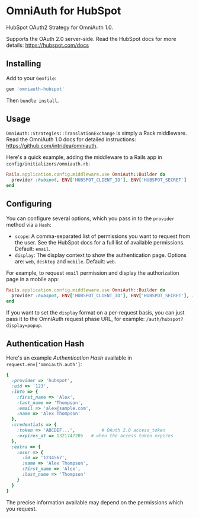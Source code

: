 # OmniAuth for HubSpot

HubSpot OAuth2 Strategy for OmniAuth 1.0.

Supports the OAuth 2.0 server-side. Read the HubSpot docs for more details: https://hubspot.com/docs

## Installing

Add to your `Gemfile`:

```ruby
gem 'omniauth-hubspot'
```

Then `bundle install`.

## Usage

`OmniAuth::Strategies::TranslationExchange` is simply a Rack middleware. Read the OmniAuth 1.0 docs for detailed instructions: https://github.com/intridea/omniauth.

Here's a quick example, adding the middleware to a Rails app in `config/initializers/omniauth.rb`:

```ruby
Rails.application.config.middleware.use OmniAuth::Builder do
  provider :hubspot, ENV['HUBSPOT_CLIENT_ID'], ENV['HUBSPOT_SECRET']
end
```

## Configuring

You can configure several options, which you pass in to the `provider` method via a `Hash`:

* `scope`: A comma-separated list of permissions you want to request from the user. See the HubSpot docs for a full list of available permissions. Default: `email`.
* `display`: The display context to show the authentication page. Options are: `web`, `desktop` and `mobile`. Default: `web`.

For example, to request `email` permission and display the authorization page in a mobile app:
 
```ruby
Rails.application.config.middleware.use OmniAuth::Builder do
  provider :hubspot, ENV['HUBSPOT_CLIENT_ID'], ENV['HUBSPOT_SECRET'], :scope => 'email'
end
```

If you want to set the `display` format on a per-request basis, you can just pass it to the OmniAuth request phase URL, for example: `/auth/hubspot?display=popup`.

## Authentication Hash

Here's an example *Authentication Hash* available in `request.env['omniauth.auth']`:

```ruby
{
  :provider => 'hubspot',
  :uid => '123',
  :info => {
    :first_name => 'Alex',
    :last_name => 'Thompson',
    :email => 'alex@sample.com',
    :name => 'Alex Thompson'
  },
  :credentials => {
    :token => 'ABCDEF...', 			# OAuth 2.0 access_token
    :expires_at => 1321747205 	# when the access token expires
  },
  :extra => {
    :user => {
      :id => '1234567',
      :name => 'Alex Thompson',
      :first_name => 'Alex',
      :last_name => 'Thompson'
    }
  }
}
```

The precise information available may depend on the permissions which you request.
